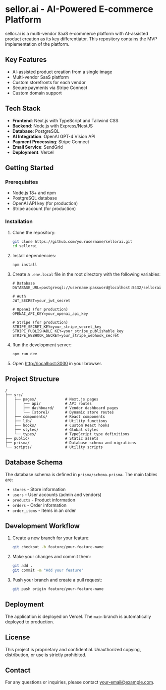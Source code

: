 # sellor.ai - AI-Powered E-commerce Platform

sellor.ai is a multi-vendor SaaS e-commerce platform with AI-assisted product creation as its key differentiator. This repository contains the MVP implementation of the platform.

## Key Features

- AI-assisted product creation from a single image
- Multi-vendor SaaS platform
- Custom storefronts for each vendor
- Secure payments via Stripe Connect
- Custom domain support

## Tech Stack

- **Frontend**: Next.js with TypeScript and Tailwind CSS
- **Backend**: Node.js with Express/NestJS
- **Database**: PostgreSQL
- **AI Integration**: OpenAI GPT-4 Vision API
- **Payment Processing**: Stripe Connect
- **Email Service**: SendGrid
- **Deployment**: Vercel

## Getting Started

### Prerequisites

- Node.js 18+ and npm
- PostgreSQL database
- OpenAI API key (for production)
- Stripe account (for production)

### Installation

1. Clone the repository:
   ```bash
   git clone https://github.com/yourusername/sellorai.git
   cd sellorai
   ```

2. Install dependencies:
   ```bash
   npm install
   ```

3. Create a `.env.local` file in the root directory with the following variables:
   ```
   # Database
   DATABASE_URL=postgresql://username:password@localhost:5432/sellorai
   
   # Auth
   JWT_SECRET=your_jwt_secret
   
   # OpenAI (for production)
   OPENAI_API_KEY=your_openai_api_key
   
   # Stripe (for production)
   STRIPE_SECRET_KEY=your_stripe_secret_key
   STRIPE_PUBLISHABLE_KEY=your_stripe_publishable_key
   STRIPE_WEBHOOK_SECRET=your_stripe_webhook_secret
   ```

4. Run the development server:
   ```bash
   npm run dev
   ```

5. Open [http://localhost:3000](http://localhost:3000) in your browser.

## Project Structure

```
/
├── src/
│   ├── pages/             # Next.js pages
│   │   ├── api/           # API routes
│   │   ├── dashboard/     # Vendor dashboard pages
│   │   └── [store]/       # Dynamic store routes
│   ├── components/        # React components
│   ├── lib/               # Utility functions
│   ├── hooks/             # Custom React hooks
│   ├── styles/            # Global styles
│   └── types/             # TypeScript type definitions
├── public/                # Static assets
├── prisma/                # Database schema and migrations
└── scripts/               # Utility scripts
```

## Database Schema

The database schema is defined in `prisma/schema.prisma`. The main tables are:

- `stores` - Store information
- `users` - User accounts (admin and vendors)
- `products` - Product information
- `orders` - Order information
- `order_items` - Items in an order

## Development Workflow

1. Create a new branch for your feature:
   ```bash
   git checkout -b feature/your-feature-name
   ```

2. Make your changes and commit them:
   ```bash
   git add .
   git commit -m "Add your feature"
   ```

3. Push your branch and create a pull request:
   ```bash
   git push origin feature/your-feature-name
   ```

## Deployment

The application is deployed on Vercel. The `main` branch is automatically deployed to production.

## License

This project is proprietary and confidential. Unauthorized copying, distribution, or use is strictly prohibited.

## Contact

For any questions or inquiries, please contact [your-email@example.com](mailto:your-email@example.com).